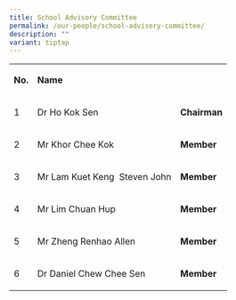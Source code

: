 ```yaml
---
title: School Advisory Committee
permalink: /our-people/school-advisory-committee/
description: ""
variant: tiptap
---
```

<table style="minWidth: 75px">
<colgroup>
<col>
<col>
<col>
</colgroup>
<tbody>
<tr>
<td rowspan="1" colspan="1">
<p><strong>No.</strong>
</p>
</td>
<td rowspan="1" colspan="1">
<p><strong>Name</strong>
</p>
</td>
<td rowspan="1" colspan="1">
<p><strong>&nbsp;</strong>
</p>
</td>
</tr>
<tr>
<td rowspan="1" colspan="1">
<p>1</p>
</td>
<td rowspan="1" colspan="1">
<p>Dr Ho Kok Sen</p>
</td>
<td rowspan="1" colspan="1">
<p><strong>Chairman</strong>
</p>
</td>
</tr>
<tr>
<td rowspan="1" colspan="1">
<p>2</p>
</td>
<td rowspan="1" colspan="1">
<p>Mr Khor Chee Kok</p>
</td>
<td rowspan="1" colspan="1">
<p><strong>Member</strong>
</p>
</td>
</tr>
<tr>
<td rowspan="1" colspan="1">
<p>3</p>
</td>
<td rowspan="1" colspan="1">
<p>Mr Lam Kuet Keng&nbsp; Steven John</p>
</td>
<td rowspan="1" colspan="1">
<p><strong>Member</strong>
</p>
</td>
</tr>
<tr>
<td rowspan="1" colspan="1">
<p>4</p>
</td>
<td rowspan="1" colspan="1">
<p>Mr Lim Chuan Hup</p>
</td>
<td rowspan="1" colspan="1">
<p><strong>Member</strong>
</p>
</td>
</tr>
<tr>
<td rowspan="1" colspan="1">
<p>5</p>
</td>
<td rowspan="1" colspan="1">
<p>Mr Zheng Renhao Allen</p>
</td>
<td rowspan="1" colspan="1">
<p><strong>Member</strong>
</p>
</td>
</tr>
<tr>
<td rowspan="1" colspan="1">
<p>6</p>
</td>
<td rowspan="1" colspan="1">
<p>Dr Daniel Chew Chee Sen</p>
</td>
<td rowspan="1" colspan="1">
<p><strong>Member</strong>
</p>
</td>
</tr>
</tbody>
</table>
<p></p>
